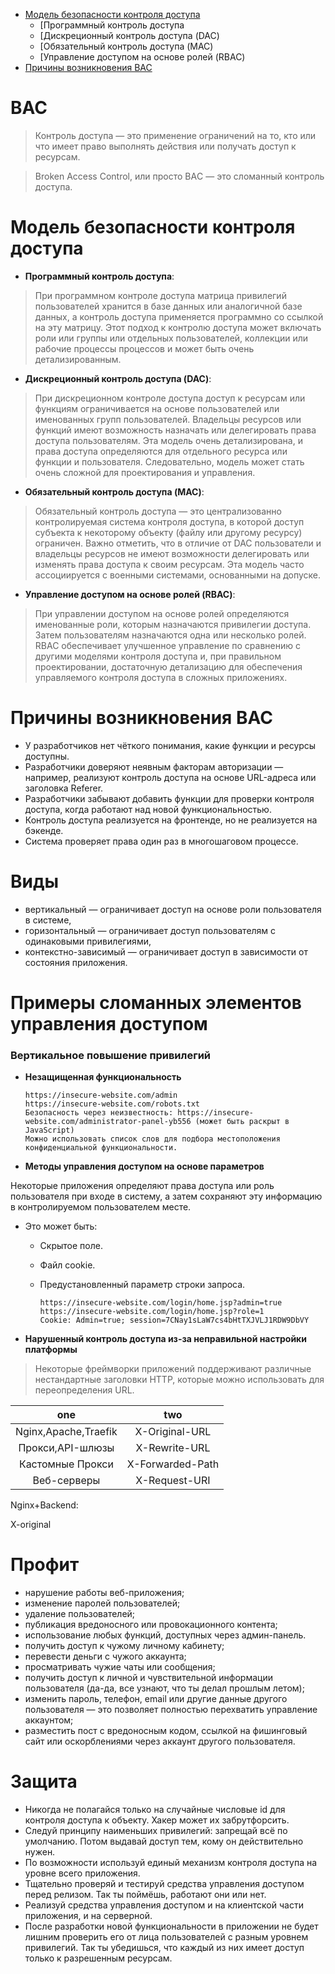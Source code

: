 * [Модель безопасности контроля доступа](#Модель-безопасности-контроля-доступа)
  * [Программный контроль доступа
  * [Дискреционный контроль доступа (DAC)
  * [Обязательный контроль доступа (MAC)
  * [Управление доступом на основе ролей (RBAC)
* [Причины возникновения BAC](#Причины-возникновения-BAC)

# **BAC**

> Контроль доступа — это применение ограничений на то, кто или что имеет право выполнять действия или получать доступ к ресурсам.

> Broken Access Control, или просто BAС — это сломанный контроль доступа.

# **Модель безопасности контроля доступа**

* **Программный контроль доступа**:
> При программном контроле доступа матрица привилегий пользователей хранится в базе данных или аналогичной базе данных, а контроль доступа применяется программно со ссылкой на эту матрицу. Этот подход к контролю доступа может включать роли или группы или отдельных пользователей, коллекции или рабочие процессы процессов и может быть очень детализированным.

* **Дискреционный контроль доступа (DAC)**: 
> При дискреционном контроле доступа доступ к ресурсам или функциям ограничивается на основе пользователей или именованных групп пользователей. Владельцы ресурсов или функций имеют возможность назначать или делегировать права доступа пользователям. Эта модель очень детализирована, и права доступа определяются для отдельного ресурса или функции и пользователя. Следовательно, модель может стать очень сложной для проектирования и управления.

* **Обязательный контроль доступа (MAC)**: 
> Обязательный контроль доступа — это централизованно контролируемая система контроля доступа, в которой доступ субъекта к некоторому объекту (файлу или другому ресурсу) ограничен. Важно отметить, что в отличие от DAC пользователи и владельцы ресурсов не имеют возможности делегировать или изменять права доступа к своим ресурсам. Эта модель часто ассоциируется с военными системами, основанными на допуске.

* **Управление доступом на основе ролей (RBAC)**: 
> При управлении доступом на основе ролей определяются именованные роли, которым назначаются привилегии доступа. Затем пользователям назначаются одна или несколько ролей. RBAC обеспечивает улучшенное управление по сравнению с другими моделями контроля доступа и, при правильном проектировании, достаточную детализацию для обеспечения управляемого контроля доступа в сложных приложениях.

# Причины возникновения BAC
  * У разработчиков нет чёткого понимания, какие функции и ресурсы доступны.
  * Разработчики доверяют неявным факторам авторизации — например, реализуют контроль доступа на основе URL-адреса или заголовка Referer.
  * Разработчики забывают добавить функции для проверки контроля доступа, когда работают над новой функциональностью.
  * Контроль доступа реализуется на фронтенде, но не реализуется на бэкенде.
  * Система проверяет права один раз в многошаговом процессе.
    
 # Виды
   * вертикальный — ограничивает доступ на основе роли пользователя в системе,
   * горизонтальный — ограничивает доступ пользователям с одинаковыми привилегиями,
   * контекстно-зависимый — ограничивает доступ в зависимости от состояния приложения.

# Примеры сломанных элементов управления доступом

### Вертикальное повышение привилегий

* **Незащищенная функциональность**

      https://insecure-website.com/admin
      https://insecure-website.com/robots.txt
      Безопасность через неизвестность: https://insecure-website.com/administrator-panel-yb556 (может быть раскрыт в JavaScript)
      Можно использовать список слов для подбора местоположения конфиденциальной функциональности.

* **Методы управления доступом на основе параметров**

Некоторые приложения определяют права доступа или роль пользователя при входе в систему, а затем сохраняют эту информацию в контролируемом пользователем месте.

* Это может быть:

  * Скрытое поле.
  * Файл cookie.
  * Предустановленный параметр строки запроса.

        https://insecure-website.com/login/home.jsp?admin=true
        https://insecure-website.com/login/home.jsp?role=1
        Cookie: Admin=true; session=7CNay1sLaW7cs4bHtTXJVLJ1RDW9DbVY
    
* **Нарушенный контроль доступа из-за неправильной настройки платформы**

> Некоторые фреймворки приложений поддерживают различные нестандартные заголовки HTTP, которые можно использовать для переопределения URL.

|one|two|
|:-------------:|:-------------:|
|Nginx,Apache,Traefik|X-Original-URL|
|Прокси,API-шлюзы|X-Rewrite-URL|
|Кастомные Прокси|X-Forwarded-Path|
|Веб-серверы|X-Request-URI|

Nginx+Backend:

X-original







# **Профит**
  
   * нарушение работы веб-приложения;
   * изменение паролей пользователей;
   * удаление пользователей;
   * публикация вредоносного или провокационного контента;
   * использование любых функций, доступных через админ-панель.
   * получить доступ к чужому личному кабинету;
   * перевести деньги с чужого аккаунта;
   * просматривать чужие чаты или сообщения;
   * получить доступ к личной и чувствительной информации пользователя (да-да, все узнают, что ты делал прошлым летом);
   * изменить пароль, телефон, email или другие данные другого пользователя — это позволяет полностью перехватить управление аккаунтом;
   * разместить пост с вредоносным кодом, ссылкой на фишинговый сайт или оскорблениями через аккаунт другого пользователя.

# **Защита**

   * Никогда не полагайся только на случайные числовые id для контроля доступа к объекту. Хакер может их забрутфорсить.
   * Следуй принципу наименьших привилегий: запрещай всё по умолчанию. Потом выдавай доступ тем, кому он действительно нужен.
   * По возможности используй единый механизм контроля доступа на уровне всего приложения.
   * Тщательно проверяй и тестируй средства управления доступом перед релизом. Так ты поймёшь, работают они или нет.
   * Реализуй средства управления доступом и на клиентской части приложения, и на серверной.
   * После разработки новой функциональности в приложении не будет лишним проверить его от лица пользователей с разным уровнем привилегий. Так ты убедишься, что каждый из них имеет доступ только к разрешенным ресурсам.
